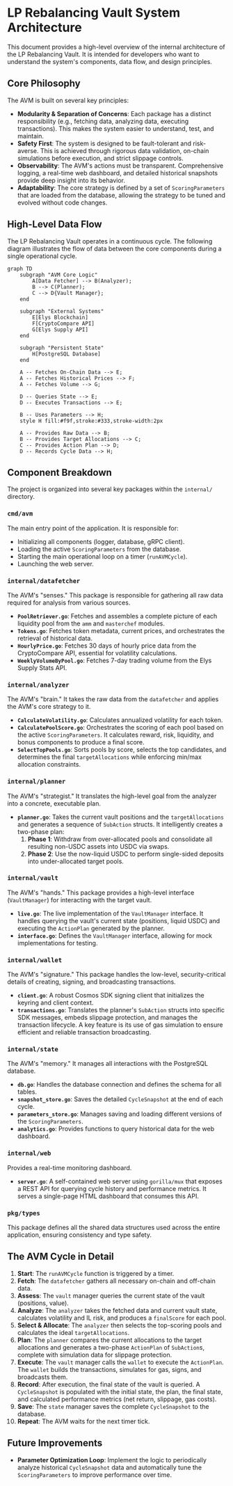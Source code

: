 # LP Rebalancing Vault System Architecture

This document provides a high-level overview of the internal architecture of the LP Rebalancing Vault. It is intended for developers who want to understand the system's components, data flow, and design principles.

## Core Philosophy

The AVM is built on several key principles:

*   **Modularity & Separation of Concerns**: Each package has a distinct responsibility (e.g., fetching data, analyzing data, executing transactions). This makes the system easier to understand, test, and maintain.
*   **Safety First**: The system is designed to be fault-tolerant and risk-averse. This is achieved through rigorous data validation, on-chain simulations before execution, and strict slippage controls.
*   **Observability**: The AVM's actions must be transparent. Comprehensive logging, a real-time web dashboard, and detailed historical snapshots provide deep insight into its behavior.
*   **Adaptability**: The core strategy is defined by a set of `ScoringParameters` that are loaded from the database, allowing the strategy to be tuned and evolved without code changes.

## High-Level Data Flow

The LP Rebalancing Vault operates in a continuous cycle. The following diagram illustrates the flow of data between the core components during a single operational cycle.

```mermaid
graph TD
    subgraph "AVM Core Logic"
        A[Data Fetcher] --> B(Analyzer);
        B --> C(Planner);
        C --> D{Vault Manager};
    end

    subgraph "External Systems"
        E[Elys Blockchain]
        F[CryptoCompare API]
        G[Elys Supply API]
    end

    subgraph "Persistent State"
        H[PostgreSQL Database]
    end

    A -- Fetches On-Chain Data --> E;
    A -- Fetches Historical Prices --> F;
    A -- Fetches Volume --> G;

    D -- Queries State --> E;
    D -- Executes Transactions --> E;

    B -- Uses Parameters --> H;
    style H fill:#f9f,stroke:#333,stroke-width:2px

    A -- Provides Raw Data --> B;
    B -- Provides Target Allocations --> C;
    C -- Provides Action Plan --> D;
    D -- Records Cycle Data --> H;

```

## Component Breakdown

The project is organized into several key packages within the `internal/` directory.

### `cmd/avm`
The main entry point of the application. It is responsible for:
- Initializing all components (logger, database, gRPC client).
- Loading the active `ScoringParameters` from the database.
- Starting the main operational loop on a timer (`runAVMCycle`).
- Launching the web server.

### `internal/datafetcher`
The AVM's "senses." This package is responsible for gathering all raw data required for analysis from various sources.
- **`PoolRetriever.go`**: Fetches and assembles a complete picture of each liquidity pool from the `amm` and `masterchef` modules.
- **`Tokens.go`**: Fetches token metadata, current prices, and orchestrates the retrieval of historical data.
- **`HourlyPrice.go`**: Fetches 30 days of hourly price data from the CryptoCompare API, essential for volatility calculations.
- **`WeeklyVolumeByPool.go`**: Fetches 7-day trading volume from the Elys Supply Stats API.

### `internal/analyzer`
The AVM's "brain." It takes the raw data from the `datafetcher` and applies the AVM's core strategy to it.
- **`CalculateVolatility.go`**: Calculates annualized volatility for each token.
- **`CalculatePoolScore.go`**: Orchestrates the scoring of each pool based on the active `ScoringParameters`. It calculates reward, risk, liquidity, and bonus components to produce a final score.
- **`SelectTopPools.go`**: Sorts pools by score, selects the top candidates, and determines the final `targetAllocations` while enforcing min/max allocation constraints.

### `internal/planner`
The AVM's "strategist." It translates the high-level goal from the analyzer into a concrete, executable plan.
- **`planner.go`**: Takes the current vault positions and the `targetAllocations` and generates a sequence of `SubAction` structs. It intelligently creates a two-phase plan:
    1.  **Phase 1**: Withdraw from over-allocated pools and consolidate all resulting non-USDC assets into USDC via swaps.
    2.  **Phase 2**: Use the now-liquid USDC to perform single-sided deposits into under-allocated target pools.

### `internal/vault`
The AVM's "hands." This package provides a high-level interface (`VaultManager`) for interacting with the target vault.
- **`live.go`**: The live implementation of the `VaultManager` interface. It handles querying the vault's current state (positions, liquid USDC) and executing the `ActionPlan` generated by the planner.
- **`interface.go`**: Defines the `VaultManager` interface, allowing for mock implementations for testing.

### `internal/wallet`
The AVM's "signature." This package handles the low-level, security-critical details of creating, signing, and broadcasting transactions.
- **`client.go`**: A robust Cosmos SDK signing client that initializes the keyring and client context.
- **`transactions.go`**: Translates the planner's `SubAction` structs into specific SDK messages, embeds slippage protection, and manages the transaction lifecycle. A key feature is its use of gas simulation to ensure efficient and reliable transaction broadcasting.

### `internal/state`
The AVM's "memory." It manages all interactions with the PostgreSQL database.
- **`db.go`**: Handles the database connection and defines the schema for all tables.
- **`snapshot_store.go`**: Saves the detailed `CycleSnapshot` at the end of each cycle.
- **`parameters_store.go`**: Manages saving and loading different versions of the `ScoringParameters`.
- **`analytics.go`**: Provides functions to query historical data for the web dashboard.

### `internal/web`
Provides a real-time monitoring dashboard.
- **`server.go`**: A self-contained web server using `gorilla/mux` that exposes a REST API for querying cycle history and performance metrics. It serves a single-page HTML dashboard that consumes this API.

### `pkg/types`
This package defines all the shared data structures used across the entire application, ensuring consistency and type safety.

## The AVM Cycle in Detail

1.  **Start**: The `runAVMCycle` function is triggered by a timer.
2.  **Fetch**: The `datafetcher` gathers all necessary on-chain and off-chain data.
3.  **Assess**: The `vault` manager queries the current state of the vault (positions, value).
4.  **Analyze**: The `analyzer` takes the fetched data and current vault state, calculates volatility and IL risk, and produces a `finalScore` for each pool.
5.  **Select & Allocate**: The `analyzer` then selects the top-scoring pools and calculates the ideal `targetAllocations`.
6.  **Plan**: The `planner` compares the current allocations to the target allocations and generates a two-phase `ActionPlan` of `SubAction`s, complete with simulation data for slippage protection.
7.  **Execute**: The `vault` manager calls the `wallet` to execute the `ActionPlan`. The `wallet` builds the transactions, simulates for gas, signs, and broadcasts them.
8.  **Record**: After execution, the final state of the vault is queried. A `CycleSnapshot` is populated with the initial state, the plan, the final state, and calculated performance metrics (net return, slippage, gas costs).
9.  **Save**: The `state` manager saves the complete `CycleSnapshot` to the database.
10. **Repeat**: The AVM waits for the next timer tick.

## Future Improvements

-   **Parameter Optimization Loop**: Implement the logic to periodically analyze historical `CycleSnapshot` data and automatically tune the `ScoringParameters` to improve performance over time.